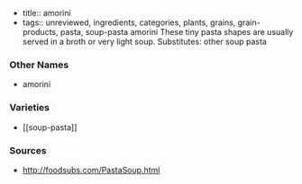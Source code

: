 - title:: amorini
- tags:: unreviewed, ingredients, categories, plants, grains, grain-products, pasta, soup-pasta
amorini These tiny pasta shapes are usually served in a broth or very light soup. Substitutes: other soup pasta

### Other Names

* amorini

### Varieties

* [[soup-pasta]]

### Sources
* http://foodsubs.com/PastaSoup.html
